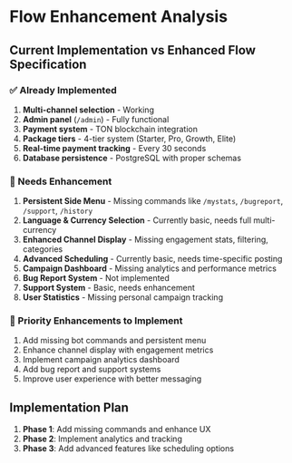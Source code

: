 # Flow Enhancement Analysis

## Current Implementation vs Enhanced Flow Specification

### ✅ Already Implemented
1. **Multi-channel selection** - Working
2. **Admin panel** (`/admin`) - Fully functional
3. **Payment system** - TON blockchain integration
4. **Package tiers** - 4-tier system (Starter, Pro, Growth, Elite)
5. **Real-time payment tracking** - Every 30 seconds
6. **Database persistence** - PostgreSQL with proper schemas

### 🔄 Needs Enhancement
1. **Persistent Side Menu** - Missing commands like `/mystats`, `/bugreport`, `/support`, `/history`
2. **Language & Currency Selection** - Currently basic, needs full multi-currency
3. **Enhanced Channel Display** - Missing engagement stats, filtering, categories
4. **Advanced Scheduling** - Currently basic, needs time-specific posting
5. **Campaign Dashboard** - Missing analytics and performance metrics
6. **Bug Report System** - Not implemented
7. **Support System** - Basic, needs enhancement
8. **User Statistics** - Missing personal campaign tracking

### 🎯 Priority Enhancements to Implement
1. Add missing bot commands and persistent menu
2. Enhance channel display with engagement metrics
3. Implement campaign analytics dashboard
4. Add bug report and support systems
5. Improve user experience with better messaging

## Implementation Plan
1. **Phase 1**: Add missing commands and enhance UX
2. **Phase 2**: Implement analytics and tracking
3. **Phase 3**: Add advanced features like scheduling options